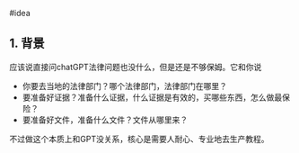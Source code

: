 #idea 
## 1. 背景
应该说直接问chatGPT法律问题也没什么，但是还是不够保姆。它和你说

- 你要去当地的法律部门？哪个法律部门，法律部门在哪里？
- 要准备好证据？准备什么证据，什么证据是有效的，买哪些东西，怎么做最保险？
- 要准备好文件，准备什么文件？文件从哪里来？

不过做这个本质上和GPT没关系，核心是需要人耐心、专业地去生产教程。